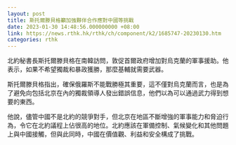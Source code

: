 ```yaml
---
layout: post
title: 斯托爾滕貝格籲加強夥伴合作應對中國等挑戰
date: 2023-01-30 14:48:56.000000000 +08:00
link: https://news.rthk.hk/rthk/ch/component/k2/1685747-20230130.htm
categories: rthk
---
```


北約秘書長斯托爾滕貝格在南韓訪問，敦促首爾政府增加對烏克蘭的軍事援助。他表示，如果不希望獨裁和暴政獲勝，那麼基輔就需要武器。

斯托爾滕貝格指出，確保俄羅斯不能戰勝極其重要，這不僅對烏克蘭而言，也是為了避免向包括北京在內的獨裁領導人發出錯誤信息，他們以為可以通過武力得到想要的東西。

他說，儘管中國不是北約的競爭對手，但北京在地區不斷增強的軍事能力和脅迫行為，令它在北約議程上佔很高的地位。北約應該在軍備控制、氣候變化和其他問題上與中國接觸，但與此同時，中國在價值觀、利益和安全構成了挑戰。
